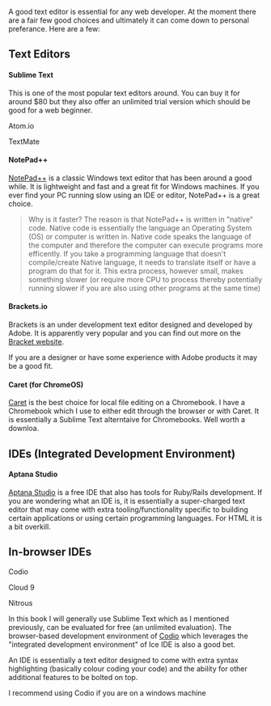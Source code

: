 A good text editor is essential for any web developer. At the moment there are a fair few good choices and ultimately it can come down to personal preferance. Here are a few:

## Text Editors

#### Sublime Text

This is one of the most popular text editors around. You can buy it for around $80 but they also offer an unlimited trial version which should be good for a web beginner.

Atom.io

TextMate

#### NotePad++

[NotePad++](http://notepad-plus-plus.org/) is a classic Windows text editor that has been around a good while. It is lightweight and fast and a great fit for Windows machines. If you ever find your PC running slow using an IDE or editor, NotePad++ is a great choice.

> Why is it faster? The reason is that NotePad++ is written in "native" code. Native code is essentially the language an Operating System (OS) or computer is written in. Native code speaks the language of the computer and therefore the computer can execute programs more efficently. If you take a programming language that doesn't compile/create Native language, it needs to translate itself or have a program do that for it. This extra process, however small, makes something slower (or require more CPU to process thereby potentially running slower if you are also using other programs at the same time)

#### Brackets.io

Brackets is an under development text editor designed and developed by Adobe. It is apparently very popular and you can find out more on the [Bracket website](http://brackets.io/).

If you are a designer or have some experience with Adobe products it may be a good fit.

#### Caret (for ChromeOS)

[Caret]() is  the best choice for local file editing on a Chromebook. I have a Chromebook which I use to either edit through the browser or with Caret. It is essentially a Sublime Text alterntaive for Chromebooks. Well worth a downloa.

## IDEs (Integrated Development Environment)

#### Aptana Studio

[Aptana Studio](http://www.aptana.com/products/studio3.html) is a free IDE that also has tools for Ruby/Rails development. If you are wondering what an IDE is, it is essentially a super-charged text editor that may come with extra tooling/functionality specific to building certain applications or using certain programming languages. For HTML it is a bit overkill.

## In-browser IDEs


Codio

Cloud 9

Nitrous



In this book I will generally use Sublime Text which as I mentioned previously, can be evaluated for free (an unlimited evaluation). The browser-based development environment of [Codio](http://www.codio.com) which leverages the "integrated development environment" of Ice IDE is also a good bet. 

An IDE is essentially a text editor designed to come with extra syntax highlighting (basically colour coding your code) and the ability for other additional features to be bolted on top.

I recommend using Codio if you are on a windows machine